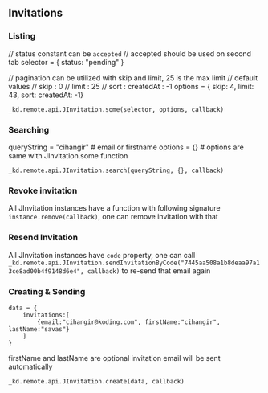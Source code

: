 ## Invitations

### Listing

// status constant can be `accepted`
// accepted should be used on second tab
selector = { status: "pending" }

// pagination can be utilized with skip and limit, 25 is the max limit
// default values
//      skip  : 0
//      limit : 25
//      sort  : createdAt : -1
options  = { skip: 4, limit: 43, sort: createdAt: -1}

`_kd.remote.api.JInvitation.some(selector, options, callback)`

### Searching

queryString = "cihangir" # email or firstname
options     = {} # options are same with JInvitation.some function

`_kd.remote.api.JInvitation.search(queryString, {}, callback)`

### Revoke invitation

All JInvitation instances have a function with following signature `instance.remove(callback)`, one can remove invitation with that

### Resend Invitation

All JInvitation instances have `code` property, one can call
    `_kd.remote.api.JInvitation.sendInvitationByCode("7445aa508a1b8deaa97a13ce8ad00b4f9148d6e4", callback)`
to re-send that email again

### Creating & Sending

```
data = {
    invitations:[
        {email:"cihangir@koding.com", firstName:"cihangir", lastName:"savas"}
    ]
}
```

firstName and lastName are optional
invitation email will be sent automatically

`_kd.remote.api.JInvitation.create(data, callback)`
